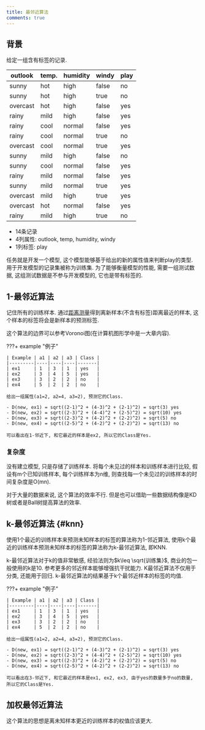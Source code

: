 ```yaml
---
title: 最邻近算法
comments: true
---
```


## 背景

给定一组含有标签的记录.

| outlook  | temp. | humidity | windy | play |
|----------|-------|----------|-------|------|
| sunny    | hot   | high     | false | no   |
| sunny    | hot   | high     | true  | no   |
| overcast | hot   | high     | false | yes  |
| rainy    | mild  | high     | false | yes  |
| rainy    | cool  | normal   | false | yes  |
| rainy    | cool  | normal   | true  | no   |
| overcast | cool  | normal   | true  | yes  |
| sunny    | mild  | high     | false | no   |
| sunny    | cool  | normal   | false | yes  |
| rainy    | mild  | normal   | false | yes  |
| sunny    | mild  | normal   | true  | yes  |
| overcast | mild  | high     | true  | yes  |
| overcast | hot   | normal   | false | yes  |
| rainy    | mild  | high     | true  | no   |

- 14条记录
- 4列属性: outlook, temp, humidity, windy
- 1列标签: play

任务就是开发一个模型, 这个模型能够基于给出的新的属性值来判断play的类型. 用于开发模型的记录集被称为训练集. 为了能够衡量模型的性能, 需要一组测试数据, 这组测试数据是不参与开发模型的, 它也是带有标签的. 

## 1-最邻近算法

记住所有的训练样本. 通过[距离测量](/algorithm/preprocessing/#相似性测量)得到离新样本(不含有标签)距离最近的样本, 这个样本的标签将会是新样本的预测标签. 

这个算法的边界可以参考Voronoi图(在计算机图形学中是一大章内容).

???+ example "例子"

	| Example | a1 | a2 | a3 | Class |
	|---------|----|----|----|-------|
	| ex1     | 1  | 3  | 1  | yes   |
	| ex2     | 3  | 4  | 5  | yes   |
	| ex3     | 3  | 2  | 2  | no    |
	| ex4     | 5  | 2  | 2  | no    |

	给出一组属性(a1=2, a2=4, a3=2), 预测它的Class.

	- D(new, ex1) = sqrt((2-1)^2 + (4-3)^2 + (2-1)^2) = sqrt(3) yes
	- D(new, ex2) = sqrt((2-3)^2 + (4-4)^2 + (2-5)^2) = sqrt(10) yes
	- D(new, ex3) = sqrt((2-3)^2 + (4-2)^2 + (2-2)^2) = sqrt(5) no
	- D(new, ex4) = sqrt((2-5)^2 + (4-2)^2 + (2-2)^2) = sqrt(13) no

	可以看出在1-邻近下, 和它最近的样本是ex2, 所以它的Class是Yes.
	
### 复杂度

没有建立模型, 只是存储了训练样本. 将每个未见过的样本和训练样本进行比较, 假设有m个已知训练样本, 每个训练样本为n维, 则查找每一个未见过的训练样本的时间复杂度是O(mn). 

对于大量的数据来说, 这个算法的效率不行. 但是也可以借助一些数据结构像是KD树或者是Ball树提高算法的效率.

## k-最邻近算法 {#knn}

使用1个最近的训练样本来预测未知样本的标签的算法称为1-邻近算法, 使用k个最近的训练样本预测未知样本的标签的算法称为k-最邻近算法, 即KNN. 

k-最邻近算法对于k的值非常敏感, 经验法则为$k\leq \sqrt{训练集}$, 商业的包一般使用的k是10. 参考更多的邻近样本能够增强抗干扰能力. K最邻近算法不仅用于分类, 还能用于回归. k-最邻近算法的结果基于k个最邻近样本的标签的均值.

???+ example "例子"

	| Example | a1 | a2 | a3 | Class |
	|---------|----|----|----|-------|
	| ex1     | 1  | 3  | 1  | yes   |
	| ex2     | 3  | 4  | 5  | yes   |
	| ex3     | 3  | 2  | 2  | no    |
	| ex4     | 5  | 2  | 2  | no    |

	给出一组属性(a1=2, a2=4, a3=2), 预测它的Class.

	- D(new, ex1) = sqrt((2-1)^2 + (4-3)^2 + (2-1)^2) = sqrt(3) yes
	- D(new, ex2) = sqrt((2-3)^2 + (4-4)^2 + (2-5)^2) = sqrt(10) yes
	- D(new, ex3) = sqrt((2-3)^2 + (4-2)^2 + (2-2)^2) = sqrt(5) no
	- D(new, ex4) = sqrt((2-5)^2 + (4-2)^2 + (2-2)^2) = sqrt(13) no

	可以看出在3-邻近下, 和它最近的样本是ex1, ex2, ex3, 由于yes的数量多于no的数量, 所以它的Class是Yes.

## 加权最邻近算法

这个算法的思想是离未知样本更近的训练样本的权值应该更大. 
